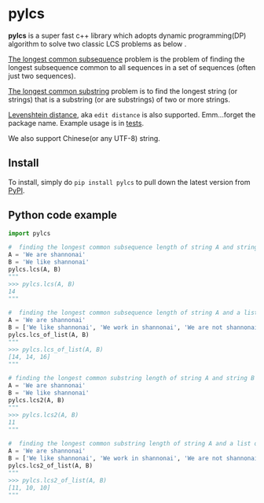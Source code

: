 # pylcs
**pylcs** is a super fast c++ library which adopts dynamic programming(DP) algorithm to solve two classic LCS problems as below .  
  
[The longest common subsequence](https://en.wikipedia.org/wiki/Longest_common_subsequence_problem) problem is the problem of finding the longest subsequence common to all sequences in a set of sequences (often just two sequences).  
  
[The longest common substring](https://en.wikipedia.org/wiki/Longest_common_substring_problem) problem is to find the longest string (or strings) that is a substring (or are substrings) of two or more strings.

[Levenshtein distance](https://en.wikipedia.org/wiki/Levenshtein_distance), aka ``edit distance`` is also supported. Emm...forget the package name. Example usage is in [tests](./tests/test_pylcs.py).

We also support Chinese(or any UTF-8) string.


Install
-------

To install, simply do ``pip install pylcs`` to pull down the latest version from [PyPI](https://pypi.org/project/pylcs/).


Python code example
-------------------

```python
import pylcs

#  finding the longest common subsequence length of string A and string B
A = 'We are shannonai'
B = 'We like shannonai'
pylcs.lcs(A, B)
"""
>>> pylcs.lcs(A, B)
14
"""

#  finding the longest common subsequence length of string A and a list of string B
A = 'We are shannonai'
B = ['We like shannonai', 'We work in shannonai', 'We are not shannonai']
pylcs.lcs_of_list(A, B)
"""
>>> pylcs.lcs_of_list(A, B)
[14, 14, 16]
"""

# finding the longest common substring length of string A and string B
A = 'We are shannonai'
B = 'We like shannonai'
pylcs.lcs2(A, B)
"""
>>> pylcs.lcs2(A, B)
11
"""

#  finding the longest common substring length of string A and a list of string B
A = 'We are shannonai'
B = ['We like shannonai', 'We work in shannonai', 'We are not shannonai']
pylcs.lcs2_of_list(A, B)
"""
>>> pylcs.lcs2_of_list(A, B)
[11, 10, 10]
"""

